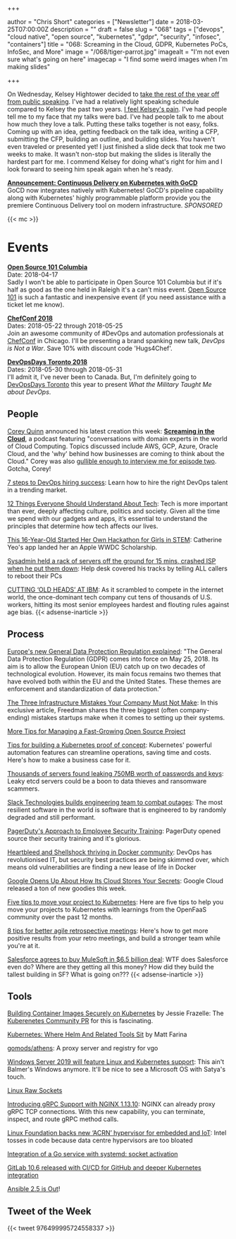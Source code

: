 +++

author = "Chris Short"
categories = ["Newsletter"]
date = 2018-03-25T07:00:00Z
description = ""
draft = false
slug = "068"
tags = ["devops", "cloud native", "open source", "kubernetes", "gdpr", "security", "infosec", "containers"]
title = "068: Screaming in the Cloud, GDPR, Kubernetes PoCs, InfoSec, and More"
image = "/068/tiger-parrot.jpg"
imagealt = "I'm not even sure what's going on here"
imagecap = "I find some weird images when I'm making slides"

+++

On Wednesday, Kelsey Hightower decided to [take the rest of the year off from public speaking](https://twitter.com/kelseyhightower/status/976528030440083456). I've had a relatively light speaking schedule compared to Kelsey the past two years. [I feel Kelsey's pain](https://twitter.com/ChrisShort/status/976571348368674817). I've had people tell me to my face that my talks were bad. I've had people talk to me about how much they love a talk. Putting these talks together is not easy, folks. Coming up with an idea, getting feedback on the talk idea, writing a CFP, submitting the CFP, building an outline, and building slides. You haven't even traveled or presented yet! I just finished a slide deck that took me two weeks to make. It wasn't non-stop but making the slides is literally the hardest part for me. I commend Kelsey for doing what's right for him and I look forward to seeing him speak again when he's ready.

[**Announcement: Continuous Delivery on Kubernetes with GoCD**](https://www.gocd.org/2018/03/21/continuous-delivery-gocd-kubernetes/)  
GoCD now integrates natively with Kubernetes! GoCD's pipeline capability along with Kubernetes' highly programmable platform provide you the premiere Continuous Delivery tool on modern infrastructure. *SPONSORED*

{{< mc >}}

# Events

[**Open Source 101 Columbia**](http://opensource101.com/columbia/)  
Date: 2018-04-17  
Sadly I won't be able to participate in Open Source 101 Columbia but if it's half as good as the one held in Raleigh it's a can't miss event. [Open Source 101](http://opensource101.com/columbia/) is such a fantastic and inexpensive event (if you need assistance with a ticket let me know).

[**ChefConf 2018**](https://chefconf.chef.io/)  
Dates: 2018-05-22 through 2018-05-25  
Join an awesome community of #DevOps and automation professionals at [ChefConf](https://chefconf.chef.io/) in Chicago. I'll be presenting a brand spanking new talk, *DevOps is Not a War*. Save 10% with discount code 'Hugs4Chef'.

[**DevOpsDays Toronto 2018**](https://www.devopsdays.org/events/2018-toronto/welcome/)  
Dates: 2018-05-30 through 2018-05-31  
I'll admit it, I've never been to Canada. But, I'm definitely going to [DevOpsDays Toronto](https://www.devopsdays.org/events/2018-toronto/welcome/) this year to present *What the Military Taught Me about DevOps*.

## People

[Corey Quinn](https://www.quinnadvisory.com/) announced his latest creation this week: [**Screaming in the Cloud**](https://www.screaminginthecloud.com/), a podcast featuring "conversations with domain experts in the world of Cloud Computing. Topics discussed include AWS, GCP, Azure, Oracle Cloud, and the 'why' behind how businesses are coming to think about the Cloud." Corey was also [gullible enough to interview me for episode two](https://www.screaminginthecloud.com/episodes/2018/3/21/episode-2-shoving-a-san-into-us-east-1-with-chris-short-of-devopsish). Gotcha, Corey!

[7 steps to DevOps hiring success](https://opensource.com/article/18/3/7-steps-devops-hiring-success): Learn how to hire the right DevOps talent in a trending market.

[12 Things Everyone Should Understand About Tech](https://medium.com/humane-tech/12-things-everyone-should-understand-about-tech-d158f5a26411): Tech is more important than ever, deeply affecting culture, politics and society. Given all the time we spend with our gadgets and apps, it’s essential to understand the principles that determine how tech affects our lives.

[This 16-Year-Old Started Her Own Hackathon for Girls in STEM](https://www.teenvogue.com/story/catherine-yeo-pixelhacks-hackathon-interview): Catherine Yeo's app landed her an Apple WWDC Scholarship.

[Sysadmin held a rack of servers off the ground for 15 mins, crashed ISP when he put them down](https://www.theregister.co.uk/2018/03/19/who_me/): Help desk covered his tracks by telling ALL callers to reboot their PCs

[CUTTING ‘OLD HEADS’ AT IBM](https://features.propublica.org/ibm/ibm-age-discrimination-american-workers/): As it scrambled to compete in the internet world, the once-dominant tech company cut tens of thousands of U.S. workers, hitting its most senior employees hardest and flouting rules against age bias.
{{< adsense-inarticle >}}

## Process

[Europe's new General Data Protection Regulation explained](https://www.wikitribune.com/story/2018/03/21/technology/the-general-data-protection-regulation-explained/50774/): "The General Data Protection Regulation (GDPR) comes into force on May 25, 2018. Its aim is to allow the European Union (EU) catch up on two decades of technological evolution. However, its main focus remains two themes that have evolved both within the EU and the United States. These themes are enforcement and standardization of data protection."

[The Three Infrastructure Mistakes Your Company Must Not Make](http://firstround.com/review/the-three-infrastructure-mistakes-your-company-must-not-make/): In this exclusive article, Freedman shares the three biggest (often company-ending) mistakes startups make when it comes to setting up their systems.

[More Tips for Managing a Fast-Growing Open Source Project](https://www.linuxfoundation.org/blog/more-tips-for-managing-a-fast-growing-open-source-project/)

[Tips for building a Kubernetes proof of concept](https://opensource.com/article/18/3/building-kubernetes-proof-concept): Kubernetes' powerful automation features can streamline operations, saving time and costs. Here's how to make a business case for it.

[Thousands of servers found leaking 750MB worth of passwords and keys](https://arstechnica.com/information-technology/2018/03/thousands-of-servers-found-leaking-750-mb-worth-of-passwords-and-keys/): Leaky etcd servers could be a boon to data thieves and ransomware scammers.

[Slack Technologies builds engineering team to combat outages](https://www.reuters.com/article/us-slack-outages/slack-technologies-builds-engineering-team-to-combat-outages-idUSKBN1GX31L): The most resilient software in the world is software that is engineered to by randomly degraded and still performant.

[PagerDuty's Approach to Employee Security Training](https://www.pagerduty.com/blog/security-training-at-pagerduty/): PagerDuty opened source their security training and it's glorious.

[Heartbleed and Shellshock thriving in Docker community](http://www.computerweekly.com/news/252437100/Heartbleed-and-WannaCry-thriving-in-Docker-community): DevOps has revolutionised IT, but security best practices are being skimmed over, which means old vulnerabilities are finding a new lease of life in Docker

[Google Opens Up About How Its Cloud Stores Your Secrets](https://gizmodo.com/google-opens-up-about-how-its-cloud-stores-your-secrets-1823934803): Google Cloud released a ton of new goodies this week.

[Five tips to move your project to Kubernetes](https://blog.alexellis.io/move-your-project-to-kubernetes/): Here are five tips to help you move your projects to Kubernetes with learnings from the OpenFaaS community over the past 12 months.

[8 tips for better agile retrospective meetings](https://opensource.com/article/18/3/tips-better-agile-retrospective-meetings): Here's how to get more positive results from your retro meetings, and build a stronger team while you're at it.

[Salesforce agrees to buy MuleSoft in $6.5 billion deal](https://www.cnbc.com/2018/03/20/salesforce-agrees-to-buy-mulesoft-in-6-point-5-billion-deal.html): WTF does Salesforce even do? Where are they getting all this money? How did they build the tallest building in SF? What is going on???
{{< adsense-inarticle >}}

## Tools

[Building Container Images Securely on Kubernetes](https://blog.jessfraz.com/post/building-container-images-securely-on-kubernetes/) by Jessie Frazelle: The [Kuberenetes Community PR](https://github.com/kubernetes/community/pull/1934) for this is fascinating.

[Kubernetes: Where Helm And Related Tools Sit](https://codeengineered.com/blog/2018/kubernetes-helm-related-tools/) by Matt Farina

[gomods/athens](https://github.com/gomods/athens): A proxy server and registry for vgo

[Windows Server 2019 will feature Linux and Kubernetes support](https://venturebeat.com/2018/03/20/windows-server-2019-will-feature-linux-and-kubernetes-support/): This ain't Balmer's Windows anymore. It'll be nice to see a Microsoft OS with Satya's touch.

[Linux Raw Sockets](https://www.schoenitzer.de/blog/2018/Linux%20Raw%20Sockets.html)

[Introducing gRPC Support with NGINX 1.13.10](https://www.nginx.com/blog/nginx-1-13-10-grpc/): NGINX can already proxy gRPC TCP connections. With this new capability, you can terminate, inspect, and route gRPC method calls.

[Linux Foundation backs new ‘ACRN’ hypervisor for embedded and IoT](https://www.theregister.co.uk/2018/03/19/linux_foundation_acrn_hypervisor_project/): Intel tosses in code because data centre hypervisors are too bloated

[Integration of a Go service with systemd: socket activation](https://vincent.bernat.im/en/blog/2018-systemd-golang-socket-activation)

[GitLab 10.6 released with CI/CD for GitHub and deeper Kubernetes integration](https://about.gitlab.com/2018/03/22/gitlab-10-6-released/)

[Ansible 2.5 is Out](https://www.ansible.com/blog/ansible-2.5-traveling-space-and-time)!

## Tweet of the Week

{{< tweet 976499995724558337 >}}
